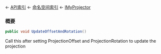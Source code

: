 ← [API索引](Api-Index) ← [命名空间索引](Namespace-Index) ← [IMyProjector](Sandbox.ModAPI.Ingame.IMyProjector)

### 概要

```csharp
public void UpdateOffsetAndRotation()
```

Call this after setting ProjectionOffset and ProjectionRotation to update the projection

